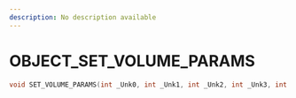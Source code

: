 ```yaml
---
description: No description available 
---
```


# OBJECT\_SET_VOLUME_PARAMS

```cpp
void SET_VOLUME_PARAMS(int _Unk0, int _Unk1, int _Unk2, int _Unk3, int _Unk4, int _Unk5, int _Unk6, int _Unk7, int _Unk8, int _Unk9);
```